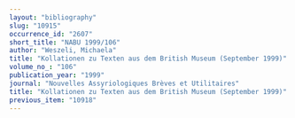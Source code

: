 ```yaml
---
layout: "bibliography"
slug: "10915"
occurrence_id: "2607"
short_title: "NABU 1999/106"
author: "Weszeli, Michaela"
title: "Kollationen zu Texten aus dem British Museum (September 1999)"
volume_no_: "106"
publication_year: "1999"
journal: "Nouvelles Assyriologiques Brèves et Utilitaires"
title: "Kollationen zu Texten aus dem British Museum (September 1999)"
previous_item: "10918"
---
```

